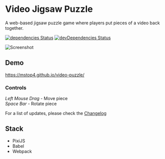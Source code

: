 # Video Jigsaw Puzzle
A web-based jigsaw puzzle game where players put pieces of a video back together.

[![dependencies Status](https://david-dm.org/mstop4/video-puzzle/status.svg)](https://david-dm.org/mstop4/video-puzzle)
[![devDependencies Status](https://david-dm.org/mstop4/video-puzzle/dev-status.svg)](https://david-dm.org/mstop4/video-puzzle?type=dev)

![Screenshot](https://github.com/mstop4/video-puzzle/blob/master/img/screen.PNG)

## Demo
https://mstop4.github.io/video-puzzle/

### Controls

*Left Mouse Drag* - Move piece  
*Space Bar* - Rotate piece

For a list of updates, please check the [Changelog](changelog.md)

## Stack

* PixiJS
* Babel
* Webpack

